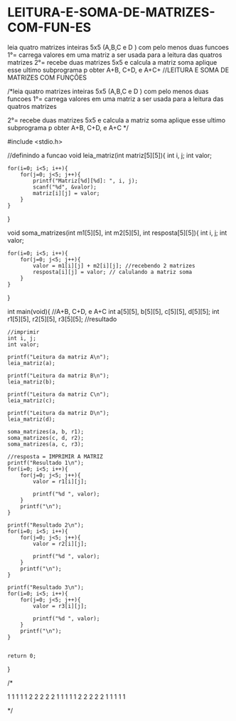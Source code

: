# LEITURA-E-SOMA-DE-MATRIZES-COM-FUN-ES
leia quatro matrizes inteiras 5x5 (A,B,C e D ) com pelo menos duas funcoes 1°= carrega valores em uma matriz a ser usada para a leitura das quatros matrizes  2°= recebe duas matrizes 5x5 e calcula a matriz soma aplique esse ultimo subprograma p obter  A+B, C+D, e A+C+
//LEITURA E SOMA DE MATRIZES COM FUNÇÕES

/*leia quatro matrizes inteiras 5x5 (A,B,C e D ) com pelo menos duas funcoes
1°= carrega valores em uma matriz
a ser usada para a leitura das quatros matrizes

2°= recebe duas matrizes 5x5 e calcula a matriz soma
aplique esse ultimo subprograma p obter 
A+B, C+D, e A+C
*/

#include <stdio.h>

//definindo a funcao
void leia_matriz(int matriz[5][5]){
    int i, j;
    int valor;

    for(i=0; i<5; i++){
        for(j=0; j<5; j++){
            printf("Matriz[%d][%d]: ", i, j);
            scanf("%d", &valor);
            matriz[i][j] = valor;
        }
    }


} 

void soma_matrizes(int m1[5][5], int m2[5][5], int resposta[5][5]){
    int i, j;
    int valor;

    for(i=0; i<5; i++){
        for(j=0; j<5; j++){
            valor = m1[i][j] + m2[i][j]; //recebendo 2 matrizes
            resposta[i][j] = valor; // calulando a matriz soma
        }
    }

}

int main(void){
    //A+B, C+D, e A+C
    int a[5][5], b[5][5], c[5][5], d[5][5];
    int r1[5][5], r2[5][5], r3[5][5]; //resultado

    //imprimir 
    int i, j;
    int valor;

    printf("Leitura da matriz A\n");
    leia_matriz(a);

    printf("Leitura da matriz B\n");
    leia_matriz(b);

    printf("Leitura da matriz C\n");
    leia_matriz(c);

    printf("Leitura da matriz D\n");
    leia_matriz(d);

    soma_matrizes(a, b, r1);
    soma_matrizes(c, d, r2);
    soma_matrizes(a, c, r3);

    //resposta = IMPRIMIR A MATRIZ
    printf("Resultado 1\n");
    for(i=0; i<5; i++){
        for(j=0; j<5; j++){
            valor = r1[i][j];

            printf("%d ", valor);
        }
        printf("\n");
    }

    printf("Resultado 2\n");
    for(i=0; i<5; i++){
        for(j=0; j<5; j++){
            valor = r2[i][j];

            printf("%d ", valor);
        }
        printf("\n");
    }

    printf("Resultado 3\n");
    for(i=0; i<5; i++){
        for(j=0; j<5; j++){
            valor = r3[i][j];

            printf("%d ", valor);
        }
        printf("\n");
    }


    return 0;
}



/*

1 1 1 1 1
2 2 2 2 2
1 1 1 1 1
2 2 2 2 2
1 1 1 1 1

*/






